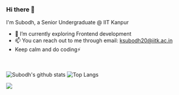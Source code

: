 ### Hi there 👋 
I'm Subodh, a Senior Undergraduate @ IIT Kanpur




- 🌱 I’m currently exploring Frontend development
- 📫 You can reach out to me through email: ksubodh20@iitk.ac.in
- Keep calm and do coding⚡ 
<br>

![Subodh's github stats](https://github-readme-stats.vercel.app/api?username=shivam-iitk)
![Top Langs](https://github-readme-stats.vercel.app/api/top-langs/?username=anuraghazra&layout=compact)
<br>


![](https://komarev.com/ghpvc/?username=shivam-iitk)


<!--
**shivam-iitk/shivam-iitk** is a ✨ _special_ ✨ repository because its `README.md` (this file) appears on your GitHub profile.

Here are some ideas to get you started:

- 🔭 I’m currently working on ...
- 🌱 I’m currently learning ...
- 👯 I’m looking to collaborate on ...
- 🤔 I’m looking for help with ...
- 💬 Ask me about ...
- 📫 How to reach me: ...
- 😄 Pronouns: ...
- ⚡ Fun fact: ...
-->

